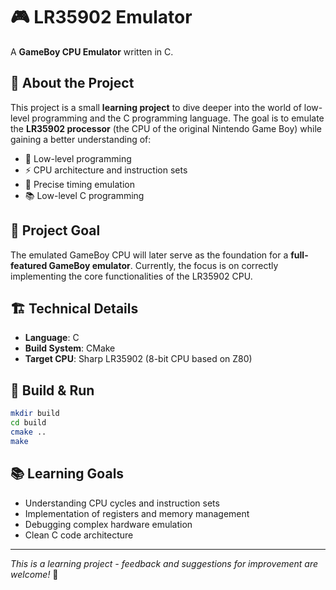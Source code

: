 # 🎮 LR35902 Emulator
A **GameBoy CPU Emulator** written in C.

## 📖 About the Project
This project is a small **learning project** to dive deeper into the world of low-level programming and the C programming language. The goal is to emulate the **LR35902 processor** (the CPU of the original Nintendo Game Boy) while gaining a better understanding of:
- 🔧 Low-level programming
- ⚡ CPU architecture and instruction sets
- 🎯 Precise timing emulation
- 📚 Low-level C programming

## 🎯 Project Goal
The emulated GameBoy CPU will later serve as the foundation for a **full-featured GameBoy emulator**. Currently, the focus is on correctly implementing the core functionalities of the LR35902 CPU.

## 🏗️ Technical Details
- **Language**: C
- **Build System**: CMake
- **Target CPU**: Sharp LR35902 (8-bit CPU based on Z80)

## 🚀 Build & Run
```bash
mkdir build
cd build
cmake ..
make
```

## 📚 Learning Goals
- Understanding CPU cycles and instruction sets
- Implementation of registers and memory management
- Debugging complex hardware emulation
- Clean C code architecture

---
*This is a learning project - feedback and suggestions for improvement are welcome!* 🙂
